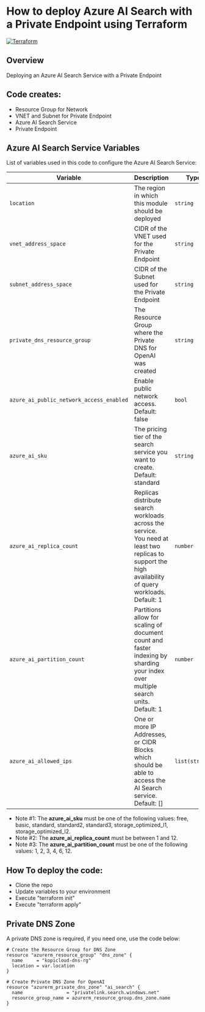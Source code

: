 # How to deploy Azure AI Search with a Private Endpoint using Terraform
[![Terraform](https://img.shields.io/badge/terraform-v1.8+-blue.svg)](https://www.terraform.io/downloads.html)

## Overview

Deploying an Azure AI Search Service with a Private Endpoint

## Code creates:

- Resource Group for Network
- VNET and Subnet for Private Endpoint
- Azure AI Search Service
- Private Endpoint

## Azure AI Search Service Variables

List of variables used in this code to configure the Azure AI Search Service:

Variable | Description | Type
--- | --- | ---
`location` | The region in which this module should be deployed | `string`
`vnet_address_space` | CIDR of the VNET used for the Private Endpoint | `string`
`subnet_address_space` | CIDR of the Subnet used for the Private Endpoint | `string`
`private_dns_resource_group` | The Resource Group where the Private DNS for OpenAI was created | `string` 
`azure_ai_public_network_access_enabled` | Enable public network access. Default: false | `bool`
`azure_ai_sku` | The pricing tier of the search service you want to create. Default: standard | `string` 
`azure_ai_replica_count` | Replicas distribute search workloads across the service. You need at least two replicas to support the high availability of query workloads. Default: 1 | `number` 
`azure_ai_partition_count` | Partitions allow for scaling of document count and faster indexing by sharding your index over multiple search units. Default: 1 | `number` 
`azure_ai_allowed_ips` | One or more IP Addresses, or CIDR Blocks which should be able to access the AI Search service. Default: [] | `list(string)` 

- Note #1: The **azure_ai_sku** must be one of the following values: free, basic, standard, standard2, standard3, storage_optimized_l1, storage_optimized_l2.
- Note #2: The **azure_ai_replica_count** must be between 1 and 12.
- Note #3: The **azure_ai_partition_count** must be one of the following values: 1, 2, 3, 4, 6, 12.

## How To deploy the code:

- Clone the repo
- Update variables to your environment
- Execute "terraform init"
- Execute "terraform apply"

## Private DNS Zone

A private DNS zone is required, if you need one, use the code below:

```
# Create the Resource Group for DNS Zone
resource "azurerm_resource_group" "dns_zone" {
  name     = "kopicloud-dns-rg"
  location = var.location
}

# Create Private DNS Zone for OpenAI
resource "azurerm_private_dns_zone" "ai_search" {
  name                = "privatelink.search.windows.net"
  resource_group_name = azurerm_resource_group.dns_zone.name
}
```
